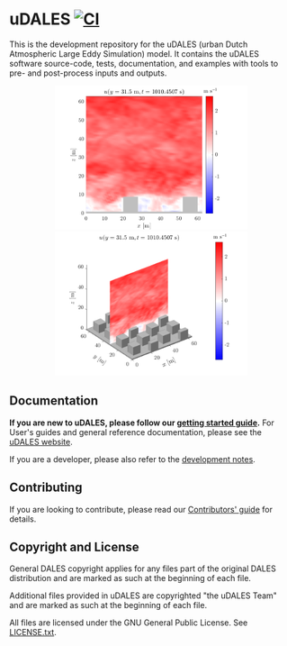 # uDALES [![CI](https://github.com/uDALES/u-dales/workflows/CI/badge.svg)](https://github.com/uDALES/u-dales/actions)

This is the development repository for the uDALES (urban Dutch Atmospheric Large Eddy Simulation) model. It contains the uDALES software source-code, tests, documentation, and examples with tools to pre- and post-process inputs and outputs.

<div align="center">
<img src="docs/assets/images/fielddump_slice_2D.102.png" alt="uDALES" height="256">
<img src="docs/assets/images/fielddump_slice_3D.102.png" alt="uDALES" height="256"> 
</div>

## Documentation

**If you are new to uDALES, please follow our [getting started guide](https://udales.github.io/u-dales/udales-getting-started).** For User's guides and general reference documentation, please see the [uDALES website](https://udales.github.io/u-dales/).

If you are a developer, please also refer to the [development notes](DEVELOP.md).

## Contributing

If you are looking to contribute, please read our [Contributors' guide](CONTRIBUTING.md) for details.

## Copyright and License

General DALES copyright applies for any files part of the original DALES distribution and are marked as such at the beginning of each file.

Additional files provided in uDALES are copyrighted "the uDALES Team" and are marked as such at the beginning of each file.

All files are licensed under the GNU General Public License. See [LICENSE.txt](LICENSE.txt).
